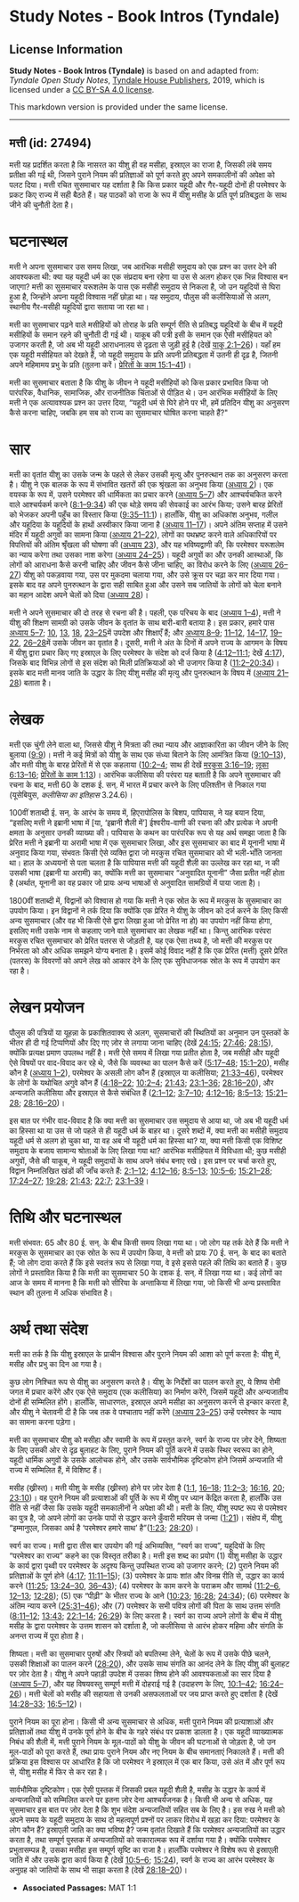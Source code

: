 # Study Notes - Book Intros (Tyndale)

## License Information

**Study Notes - Book Intros (Tyndale)** is based on and adapted from: _Tyndale Open Study Notes_, [Tyndale House Publishers](https://tyndaleopenresources.com/), 2019, which is licensed under a [CC BY-SA 4.0 license](https://creativecommons.org/licenses/by-sa/4.0/legalcode.en).

This markdown version is provided under the same license.



--------------------------------

## मत्ती (id: 27494)

मत्ती यह प्रदर्शित करता है कि नासरत का यीशु ही वह मसीहा, इस्राएल का राजा है, जिसकी लंबे समय प्रतीक्षा की गई थी, जिसने पुराने नियम की प्रतिज्ञाओं को पूर्ण करते हुए अपने समकालीनों की अपेक्षा को पलट दिया। मत्ती रचित सुसमाचार यह दर्शाता है कि किस प्रकार यहूदी और गैर\-यहूदी दोनों ही परमेश्वर के प्रकट किए राज्य में सही बैठते हैं। यह पाठकों को राजा के रूप में यीशु मसीह के प्रति पूर्ण प्रतिबद्धता के साथ जीने की चुनौती देता है।

घटनास्थल
========

मत्ती ने अपना सुसमाचार उस समय लिखा, जब आरंभिक मसीही समुदाय को एक प्रश्न का उत्तर देने की आवश्यकता थी: क्या यह यहूदी धर्म का एक संप्रदाय बना रहेगा या उस से अलग होकर एक भिन्न विश्वास बन जाएगा? मत्ती का सुसमाचार यरूशलेम के पास एक मसीही समुदाय से निकला है, जो उन यहूदियों से घिरा हुआ है, जिन्होंने अपना यहूदी विश्वास नहीं छोड़ा था। यह समुदाय, पौलुस की कलीसियाओं से अलग, स्थानीय गैर\-मसीही यहूदियों द्वारा सताया जा रहा था।

मत्ती का सुसमाचार पढ़ने वाले मसीहियों को तोराह के प्रति सम्पूर्ण रीति से प्रतिबद्ध यहूदियों के बीच में यहूदी मसीहियों के समान रहने की चुनौती दी गई थी। याकूब की पत्री इसी के समान एक ऐसी मसीहियत को उजागर करती है, जो अब भी यहूदी आराधनालय से दृढ़ता से जुड़ी हुई है (देखें [याकू 2:1–26](https://ref.ly/Jas2:1-Jas2:26))। यहाँ हम एक यहूदी मसीहियत को देखते हैं, जो यहूदी समुदाय के प्रति अपनी प्रतिबद्धता में उतनी ही दृढ़ है, जितनी अपने महिमामय प्रभु के प्रति (तुलना करें। [प्रेरितों के काम 15:1–41](https://ref.ly/Acts15:1-Acts15:41))।

मत्ती का सुसमाचार बताता है कि यीशु के जीवन ने यहूदी मसीहियों को किस प्रकार प्रभावित किया जो पारंपरिक, वैधानिक, सामाजिक, और राजनीतिक चिंताओं से पीड़ित थे। उन आरंभिक मसीहियों के लिए मत्ती ने एक अत्यावश्यक प्रश्न का उत्तर दिया, “यहूदी धर्म से घिरे होने पर भी, हमें प्रतिदिन यीशु का अनुसरण कैसे करना चाहिए, जबकि हम सब को राज्य का सुसमाचार घोषित करना चाहते हैं?"

सार
===

मत्ती का वृतांत यीशु का उसके जन्म के पहले से लेकर उसकी मृत्यु और पुनरुत्थान तक का अनुसरण करता है। यीशु ने एक बालक के रूप में संभावित खतरों की एक श्रृंखला का अनुभव किया ([अध्याय 2](https://ref.ly/Matt2:1-Matt2:23))। एक वयस्क के रूप में, उसने परमेश्वर की धार्मिकता का प्रचार करने ([अध्याय 5–7](https://ref.ly/Matt5:1-Matt7:29)) और आश्चर्यचकित करने वाले आश्चर्यकर्म करने ([8:1–9:34](https://ref.ly/Matt8:1-Matt9:34)) की एक थोड़े समय की सेवकाई का आरंभ किया; उसने बारह प्रेरितों को भेजकर अपनी पहुँच का विस्तार किया ([9:35–11:1](https://ref.ly/Matt9:35-Matt11:1))। हालाँकि, यीशु का अधिकांश अनुभव, गलील और यहूदिया के यहूदियों के हाथों अस्वीकार किया जाना है ([अध्याय 11–17](https://ref.ly/Matt11:1-Matt17:27))। अपने अंतिम सप्ताह में उसने मंदिर में यहूदी अगुवों का सामना किया ([अध्याय 21–22](https://ref.ly/Matt21:1-Matt22:46)), लोगों का पथभ्रष्ट करने वाले अधिकारियों पर विपत्तियों की अंतिम श्रृँखला की घोषणा की ([अध्याय 23](https://ref.ly/Matt23:1-Matt23:39)), और यह भविष्यद्वाणी की, कि परमेश्वर यरूशलेम का न्याय करेगा तथा उसका नाश करेगा ([अध्याय 24–25](https://ref.ly/Matt24:1-Matt25:46))। यहूदी अगुवों का और उनकी आस्थाओं, कि लोगों को आराधना कैसे करनी चाहिए और जीवन कैसे जीना चाहिए, का विरोध करने के लिए ([अध्याय 26–27](https://ref.ly/Matt26:1-Matt27:66)) यीशु को पकड़वाया गया, उस पर मुकदमा चलाया गया, और उसे क्रूस पर चढ़ा कर मार दिया गया। इसके बाद वह अपने पुनरुत्थान के द्वारा सही साबित हुआ और उसने सब जातियों के लोगों को चेला बनाने का महान आदेश अपने चेलों को दिया ([अध्याय 28](https://ref.ly/Matt28:1-Matt28:20))।

मत्ती ने अपने सुसमाचार की दो तरह से रचना की है। पहली, एक परिचय के बाद ([अध्याय 1–4](https://ref.ly/Matt1:1-Matt4:25)), मत्ती ने यीशु की शिक्षण सामग्री को उसके जीवन के वृतांत के साथ बारी\-बारी बताया है। इस प्रकार, हमारे पास [अध्याय 5–7](https://ref.ly/Matt5:1-Matt7:29); [10](https://ref.ly/Matt10:1-Matt10:42), [13](https://ref.ly/Matt13:1-Matt13:58), [18](https://ref.ly/Matt18:1-Matt18:35), [23–25](https://ref.ly/Matt23:1-Matt25:46)में उपदेश और शिक्षाएँ हैं; और [अध्याय 8–9](https://ref.ly/Matt8:1-Matt9:38); [11–12](https://ref.ly/Matt11:1-Matt12:50), [14–17](https://ref.ly/Matt14:1-Matt17:27), [19–22](https://ref.ly/Matt19:1-Matt22:46), [26–28](https://ref.ly/Matt26:1-Matt28:20)में उसके जीवन का वृतांत है। दूसरी, मत्ती ने अंत के दिनों में अपने राज्य के आगमन के विषय में यीशु द्वारा प्रचार किए गए इस्राएल के लिए परमेश्वर के संदेश को दर्ज किया है ([4:12–11:1](https://ref.ly/Matt4:12-Matt11:1); देखें [4:17](https://ref.ly/Matt4:17)), जिसके बाद विभिन्न लोगों से इस संदेश को मिली प्रतिक्रियाओं को भी उजागर किया है ([11:2–20:34](https://ref.ly/Matt11:2-Matt20:34))। इसके बाद मत्ती मानव जाति के उद्धार के लिए यीशु मसीह की मृत्यु और पुनरुत्थान के विषय में ([अध्याय 21–28](https://ref.ly/Matt21:1-Matt28:20)) बताता है।

लेखक
====

मत्ती एक चुंगी लेने वाला था, जिससे यीशु ने मित्रता की तथा न्याय और आज्ञाकारिता का जीवन जीने के लिए बुलाया ([9:9](https://ref.ly/Matt9:9))। मत्ती ने कई मित्रों को यीशु के साथ एक संध्या बिताने के लिए आमंत्रित किया ([9:10–13](https://ref.ly/Matt9:10-Matt9:13)), और मत्ती यीशु के बारह प्रेरितों में से एक कहलाया ([10:2–4](https://ref.ly/Matt10:2-Matt10:4); साथ ही देखें [मरकुस 3:16–19](https://ref.ly/Mark3:16-Mark3:19); [लूका 6:13–16](https://ref.ly/Luke6:13-Luke6:16); [प्रेरितों के काम 1:13](https://ref.ly/Acts1:13))। आरंभिक कलीसिया की परंपरा यह बताती है कि अपने सुसमाचार की रचना के बाद, मत्ती 60 के दशक ई. सन्. में भारत में प्रचार करने के लिए पलिश्तीन से निकाल गया (यूसेबियुस, *कलीसिया का इतिहास* 3\.24\.6\)।

100वीं शताब्दी ई. सन्. के आरंभ के समय में, हिएरापोलिस के बिशप, पापियास, ने यह बयान दिया, “इसलिए मत्ती ने इब्रानी भाषा में \[या, ‘इब्रानी शैली में’] ईश्वरीय\-वाणी की रचना की और प्रत्येक ने अपनी क्षमता के अनुसार उनकी व्याख्या की। पापियास के कथन का पारंपरिक रूप से यह अर्थ समझा जाता है कि प्रेरित मत्ती ने इब्रानी या अरामी भाषा में एक सुसमाचार लिखा, और इस सुसमाचार का बाद में यूनानी भाषा में अनुवाद किया गया, संभवतः किसी ऐसे व्यक्ति द्वारा जो मरकुस रचित सुसमाचार को भी भली\-भाँति जानता था। हाल के अध्ययनों से पता चलता है कि पापियास मत्ती की यहूदी शैली का उल्लेख कर रहा था, न की उसकी भाषा (इब्रानी या अरामी) का, क्योंकि मत्ती का सुसमाचार “अनुवादित यूनानी” जैसा प्रतीत नहीं होता है (अर्थात, यूनानी का वह प्रकार जो प्रायः अन्य भाषाओं से अनुवादित सामग्रियों में पाया जाता है)।

1800वीं शताब्दी में, विद्वानों को विश्वास हो गया कि मत्ती ने एक स्रोत के रूप में मरकुस के सुसमाचार का उपयोग किया। इन विद्वानों ने तर्क दिया कि क्योंकि एक प्रेरित ने यीशु के जीवन को दर्ज करने के लिए किसी अन्य सुसमाचार (और वह भी किसी ऐसे द्वारा लिखा हुआ जो प्रेरित ना हो) का उपयोग नहीं किया होगा, इसलिए मत्ती उसके नाम से कहलाए जाने वाले सुसमाचार का लेखक नहीं था। किन्तु आरंभिक परंपरा मरकुस रचित सुसमाचार को प्रेरित पतरस से जोड़ती है, यह एक ऐसा तथ्य है, जो मत्ती की मरकुस पर निर्भरता को और अधिक समझने योग्य बनाता है। इसमें कोई विवाद नहीं है कि एक प्रेरित (मत्ती) दूसरे प्रेरित (पतरस) के विवरणों को अपने लेख को आकार देने के लिए एक सुविधाजनक स्रोत के रूप में उपयोग कर रहा है।

लेखन प्रयोजन
============

पौलुस की पत्रियों या यूहन्ना के प्रकाशितवाक्य से अलग, सुसमाचारों की स्थितियों का अनुमान उन पुस्तकों के भीतर ही दी गई टिप्पणियों और दिए गए ज़ोर से लगाया जाना चाहिए (देखें [24:15](https://ref.ly/Matt24:15); [27:46](https://ref.ly/Matt27:46); [28:15](https://ref.ly/Matt28:15)), क्योंकि प्रत्यक्ष प्रमाण उपलब्ध नहीं है। मत्ती ऐसे समय में लिखा गया प्रतीत होता है, जब मसीही और यहूदी ऐसे विषयों पर वाद\-विवाद कर रहे थे, जैसे कि व्यवस्था का पालन कैसे करें ([5:17–48](https://ref.ly/Matt5:17-Matt5:48); [15:1–20](https://ref.ly/Matt15:1-Matt15:20)), मसीह कौन है ([अध्याय 1–2](https://ref.ly/Matt1:1-Matt2:23)), परमेश्वर के असली लोग कौन हैं (इस्राएल या कलीसिया; [21:33–46](https://ref.ly/Matt21:33-Matt21:46)), परमेश्वर के लोगों के यथोचित अगुवे कौन हैं ([4:18–22](https://ref.ly/Matt4:18-Matt4:22); [10:2–4](https://ref.ly/Matt10:2-Matt10:4); [21:43](https://ref.ly/Matt21:43); [23:1–36](https://ref.ly/Matt23:1-Matt23:36); [28:16–20](https://ref.ly/Matt28:16-Matt28:20)), और अन्यजाति कलीसिया और इस्राएल से कैसे संबंधित हैं ([2:1–12](https://ref.ly/Matt2:1-Matt2:12); [3:7–10](https://ref.ly/Matt3:7-Matt3:10); [4:12–16](https://ref.ly/Matt4:12-Matt4:16); [8:5–13](https://ref.ly/Matt8:5-Matt8:13); [15:21–28](https://ref.ly/Matt15:21-Matt15:28); [28:16–20](https://ref.ly/Matt28:16-Matt28:20))।

इस बात पर गंभीर वाद\-विवाद है कि क्या मत्ती का सुसमाचार उस समुदाय से आया था, जो अब भी यहूदी धर्म का हिस्सा था या उस से जो पहले से ही यहूदी धर्म के बाहर था। दूसरे शब्दों में, क्या मत्ती का मसीही समुदाय यहूदी धर्म से अलग हो चुका था, या वह अब भी यहूदी धर्म का हिस्सा था? या, क्या मत्ती किसी एक विशिष्ट समुदाय के बजाय सामान्य श्रोताओं के लिए लिखा गया था? आरंभिक मसीहियत में विविधता थी; कुछ मसीही अगुवों, जैसे की याकूब, ने यहूदी समुदायों के साथ अपने संबंध बनाए रखे। इस प्रश्न पर चर्चा करते हुए, विद्वान निम्नलिखित खंडों की जाँच करते हैं: [2:1–12](https://ref.ly/Matt2:1-Matt2:12); [4:12–16](https://ref.ly/Matt4:12-Matt4:16); [8:5–13](https://ref.ly/Matt8:5-Matt8:13); [10:5–6](https://ref.ly/Matt10:5-Matt10:6); [15:21–28](https://ref.ly/Matt15:21-Matt15:28); [17:24–27](https://ref.ly/Matt17:24-Matt17:27); [19:28](https://ref.ly/Matt19:28); [21:43](https://ref.ly/Matt21:43); [22:7](https://ref.ly/Matt22:7); [23:1–39](https://ref.ly/Matt23:1-Matt23:39)।

तिथि और घटनास्थल
================

मत्ती संभवत: 65 और 80 ई. सन्. के बीच किसी समय लिखा गया था। जो लोग यह तर्क देते हैं कि मत्ती ने मरकुस के सुसमाचार का एक स्रोत के रूप में उपयोग किया, वे मत्ती को प्रायः 70 ई. सन्. के बाद का बताते हैं; जो लोग दावा करते हैं कि इसे स्वतंत्र रूप से लिखा गया, वे इसे इससे पहले की तिथि का बताते हैं। कुछ लोगों ने प्रस्तावित किया है कि मत्ती का सुसमाचार 50 के दशक ई. सन्. में लिखा गया था। कई लोगों का आज के समय में मानना है कि मत्ती को सीरिया के अन्ताकिया में लिखा गया, जो किसी भी अन्य प्रस्तावित स्थान की तुलना में अधिक संभावित है।

अर्थ तथा संदेश
==============

मत्ती का तर्क है कि यीशु इस्राएल के प्राचीन विश्वास और पुराने नियम की आशा को पूर्ण करता है: यीशु में, मसीह और प्रभु का दिन आ गया है।

कुछ लोग निश्चित रूप से यीशु का अनुसरण करते है। यीशु के निर्देशों का पालन करते हुए, ये शिष्य रोमी जगत में प्रचार करेंगे और एक ऐसे समुदाय (एक कलीसिया) का निर्माण करेंगे, जिसमें यहूदी और अन्यजातीय दोनों ही सम्मिलित होंगे। हालाँकि, साधारणतः, इस्राएल अपने मसीहा का अनुसरण करने से इन्कार करता है, और यीशु ने चेतावनी दी है कि जब तक वे पश्चाताप नहीं करेंगे ([अध्याय 23–25](https://ref.ly/Matt23:1-Matt25:46)) उन्हें परमेश्वर के न्याय का सामना करना पड़ेगा।

मत्ती का सुसमाचार यीशु को मसीहा और स्वामी के रूप में प्रस्तुत करने, स्वर्ग के राज्य पर ज़ोर देने, शिष्यता के लिए उसकी ओर से दृढ़ बुलाहट के लिए, पुराने नियम की पूर्ति करने में उसके स्थिर स्वरूप का होने, यहूदी धार्मिक अगुवों के उसके आलोचक होने, और उसके सार्वभौमिक दृष्टिकोण होने जिसमें अन्यजाति भी राज्य में सम्मिलित हैं, में विशिष्ट हैं।

मसीह (ख्रीस्त)। मत्ती यीशु के मसीह (ख्रीस्त) होने पर ज़ोर देता है ([1:1](https://ref.ly/Matt1:1), [16–18](https://ref.ly/Matt1:16-Matt1:18); [11:2–3](https://ref.ly/Matt11:2-Matt11:3); [16:16](https://ref.ly/Matt16:16), [20](https://ref.ly/Matt16:20); [23:10](https://ref.ly/Matt23:10))। वह पुराने नियम की प्रत्याशाओं की पूर्ति के रूप में यीशु पर ध्यान केंद्रित करता है, हालाँकि उस रीति से नहीं जैसा कि उसके यहूदी समकालीनों ने अपेक्षा की थी। मत्ती के लिए, यीशु स्पष्ट रूप से परमेश्वर का पुत्र है, जो अपने लोगों का उनके पापों से उद्धार करने कुँवारी मरियम से जन्मा ([1:21](https://ref.ly/Matt1:21))। संक्षेप में, यीशु “इम्मानुएल, जिसका अर्थ है ‘परमेश्वर हमारे साथ’ है”([1:23](https://ref.ly/Matt1:23); [28:20](https://ref.ly/Matt28:20))।

स्वर्ग का राज्य। मत्ती द्वारा तीस बार उपयोग की गई अभिव्यक्ति, “स्वर्ग का राज्य”, यहूदियों के लिए “परमेश्वर का राज्य” कहने का एक विस्तृत तरीका है। मत्ती इस शब्द का प्रयोग (1\) यीशु मसीहा के उद्धार के कार्य द्वारा पृथ्वी पर परमेश्वर के अदृश्य किन्तु उपस्थित राज्य को उजागर करने; (2\) पुराने नियम की प्रतिज्ञाओं के पूर्ण होने ([4:17](https://ref.ly/Matt4:17); [11:11–15](https://ref.ly/Matt11:11-Matt11:15)); (3\) परमेश्वर के प्रायः शांत और विनम्र रीति से, उद्धार का कार्य करने ([11:25](https://ref.ly/Matt11:25); [13:24–30](https://ref.ly/Matt13:24-Matt13:30), [36–43](https://ref.ly/Matt13:36-Matt13:43)); (4\) परमेश्वर के काम करने के पराक्रम और सामर्थ ([11:2–6](https://ref.ly/Matt11:2-Matt11:6), [12–13](https://ref.ly/Matt11:12-Matt11:13); [12:28](https://ref.ly/Matt12:28)); (5\) एक “पीढ़ी” के भीतर राज्य के आने ([10:23](https://ref.ly/Matt10:23); [16:28](https://ref.ly/Matt16:28); [24:34](https://ref.ly/Matt24:34)); (6\) परमेश्वर के अंतिम न्याय करने ([25:31–46](https://ref.ly/Matt25:31-Matt25:46)); और (7\) परमेश्वर के सभी पवित्र लोगों की पिता के साथ उत्तम संगति ([8:11–12](https://ref.ly/Matt8:11-Matt8:12); [13:43](https://ref.ly/Matt13:43); [22:1–14](https://ref.ly/Matt22:1-Matt22:14); [26:29](https://ref.ly/Matt26:29)) के लिए करता है। स्वर्ग का राज्य अपने लोगों के बीच में यीशु मसीह के द्वारा परमेश्वर के उत्तम शासन को दर्शाता है, जो कलीसिया से आरंभ होकर महिमा और संगति के अनन्त राज्य में पूरा होता है।

शिष्यता। मत्ती का सुसमाचार पुरुषों और स्त्रियों को बपतिस्मा लेने, चेलों के रूप में उसके पीछे चलने, उसकी शिक्षाओं का पालन करने ([28:20](https://ref.ly/Matt28:20)), और उसके साथ संगति का आनंद लेने के लिए यीशु की बुलाहट पर ज़ोर देता है। यीशु ने अपने पहाड़ी उपदेश में उसका शिष्य होने की आवश्यकताओं का सार दिया है ([अध्याय 5–7](https://ref.ly/Matt5:1-Matt7:29)), और यह विषयवस्तु सम्पूर्ण मत्ती में दोहराई गई है (उदाहरण के लिए, [10:1–42](https://ref.ly/Matt10:1-Matt10:42); [16:24–26](https://ref.ly/Matt16:24-Matt16:26))। मत्ती चेलों को मसीह की सहायता से उनकी असफलताओं पर जय प्राप्त करते हुए दर्शाता है (देखें [14:28–33](https://ref.ly/Matt14:28-Matt14:33); [16:5–12](https://ref.ly/Matt16:5-Matt16:12))।

पुराने नियम का पूरा होना। किसी भी अन्य सुसमाचार से अधिक, मत्ती पुराने नियम की प्रत्याशाओं और प्रतिज्ञाओं तथा यीशु में उनके पूर्ण होने के बीच के गहरे संबंध पर प्रकाश डालता है। एक यहूदी व्याख्यात्मक निबंध की शैली में, मत्ती पुराने नियम के मूल\-पाठों को यीशु के जीवन की घटनाओं से जोड़ता है, जो उन मूल\-पाठों को पूरा करते हैं, तथा प्रायः पुराने नियम और नए नियम के बीच समानताएं निकालते हैं। मत्ती की प्रक्रिया इस विश्वास पर आधारित है कि जो परमेश्वर ने इस्राएल में एक बार किया, उसे अंत में और पूर्ण रूप से, यीशु मसीह में फिर से कर रहा है।

सार्वभौमिक दृष्टिकोण। एक ऐसी पुस्तक में जिसकी प्रबल यहूदी शैली है, मसीह के उद्धार के कार्य में अन्यजातियों को सम्मिलित करने पर इतना ज़ोर देना आश्चर्यजनक है। किसी भी अन्य से अधिक, यह सुसमाचार इस बात पर ज़ोर देता है कि शुभ संदेश अन्यजातियों सहित सब के लिए है। इस रुख ने मत्ती को अपने समय के यहूदी समुदाय के साथ दो महत्वपूर्ण प्रश्नों पर लाकर विरोध में खड़ा कर दिया: परमेश्वर के लोग कौन हैं? इस्राएली जाति का क्या भविष्य है? जन्म वृतांत दिखाते हैं कि परमेश्वर अन्यजातियों का उद्धार करता है, तथा सम्पूर्ण पुस्तक में अन्यजातियों को सकारात्मक रूप में दर्शाया गया है। क्योंकि परमेश्वर प्रभुतासम्पन्न है, उसका मसीहा इस सम्पूर्ण सृष्टि का राजा है। हालाँकि परमेश्वर ने विशेष रूप से इस्राएली जाति में और उसके द्वारा कार्य किया है (देखें [10:5–6](https://ref.ly/Matt10:5-Matt10:6); [15:24](https://ref.ly/Matt15:24)), स्वर्ग के राज्य का आरंभ परमेश्वर के अनुग्रह को जातियों के साथ भी साझा करता है (देखें [28:18–20](https://ref.ly/Matt28:18-Matt28:20))।

* **Associated Passages:** MAT 1:1

